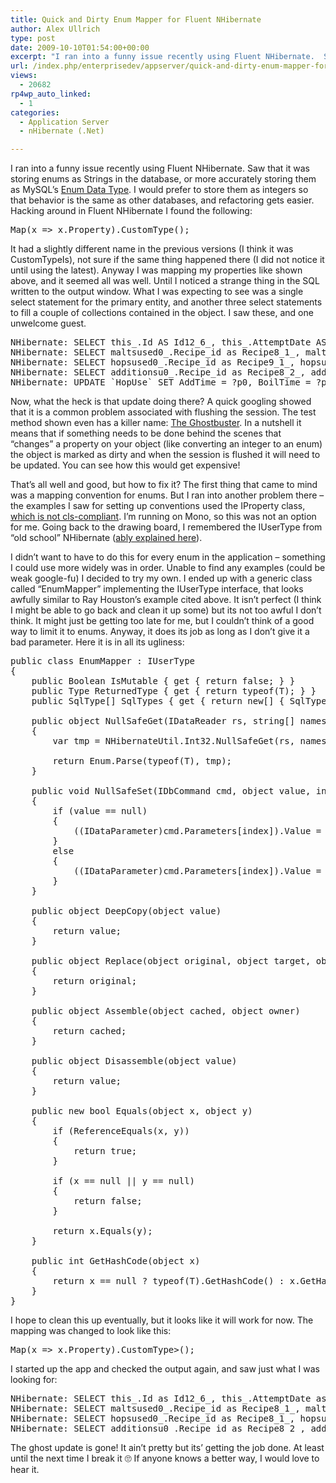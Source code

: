 ```yaml
---
title: Quick and Dirty Enum Mapper for Fluent NHibernate
author: Alex Ullrich
type: post
date: 2009-10-10T01:54:00+00:00
excerpt: "I ran into a funny issue recently using Fluent NHibernate.  Saw that it was storing enums as Strings in the database, or more accurately storing them as MySQL's Enum Data Type.  I would prefer to store them as integers so that behavior is the same as ot&hellip;"
url: /index.php/enterprisedev/appserver/quick-and-dirty-enum-mapper-for-fluent-n/
views:
  - 20682
rp4wp_auto_linked:
  - 1
categories:
  - Application Server
  - nHibernate (.Net)

---
```

I ran into a funny issue recently using Fluent NHibernate. Saw that it was storing enums as Strings in the database, or more accurately storing them as MySQL&#8217;s [Enum Data Type][1]. I would prefer to store them as integers so that behavior is the same as other databases, and refactoring gets easier. Hacking around in Fluent NHibernate I found the following:

<pre>Map(x => x.Property).CustomType<SomeType>();</pre>

It had a slightly different name in the previous versions (I think it was CustomTypeIs), not sure if the same thing happened there (I did not notice it until using the latest). Anyway I was mapping my properties like shown above, and it seemed all was well. Until I noticed a strange thing in the SQL written to the output window. What I was expecting to see was a single select statement for the primary entity, and another three select statements to fill a couple of collections contained in the object. I saw these, and one unwelcome guest.

<pre>NHibernate: SELECT this_.Id AS Id12_6_, this_.AttemptDate AS AttemptD2_12_6_, this_.BatchSize AS BatchSize12_6_, this_.ConditioningTimeDays AS Conditio4_12_6_, this_.TotalBoilTimeMinutes AS TotalBoi5_12_6_, this_.Family AS Family12_6_, this_.FermentationTemperature AS Fermenta7_12_6_, this_.FermentationTimeDays AS Fermenta8_12_6_, this_.FinalGravity AS FinalGra9_12_6_, this_.Name AS Name12_6_, this_.Note AS Note12_6_, this_.OriginalGravity AS Origina12_12_6_, this_.SecondaryFermentationTimeDays AS Seconda13_12_6_, this_.Style AS Style12_6_, this_.Type AS Type12_6_, this_.Brewer_id AS Brewer16_12_6_, this_.Filter_id AS Filter17_12_6_, this_.Lauter_id AS Lauter18_12_6_, this_.Mash_id AS Mash19_12_6_, this_.YeastUsed_id AS YeastUsed20_12_6_, person2_.Id AS Id9_0_, person2_.About AS About9_0_, person2_.Location AS Location9_0_, person2_.DateOfBirth AS DateOfBi4_9_0_, person2_.Email AS Email9_0_, person2_.UserName AS UserName9_0_, person2_.Type AS Type9_0_, filter3_.Id AS Id2_1_, filter3_.Type AS Type2_1_, filter3_.Note AS Note2_1_, lauter4_.Id AS Id6_2_, lauter4_.SpargeType AS SpargeType6_2_, lauter4_.Volume AS Volume6_2_, lauter4_.Note AS Note6_2_, mash5_.Id AS Id16_3_, mash5_.MashInTemp AS MashInTemp16_3_, mash5_.MashOutTemp AS MashOutT3_16_3_, mash5_.Note AS Note16_3_, mash5_.Volume AS Volume16_3_, yeastuse6_.Id AS Id15_4_, yeastuse6_.Note AS Note15_4_, yeastuse6_.StarterTime AS StarterT3_15_4_, yeastuse6_.StarterUsed AS StarterU4_15_4_, yeastuse6_.YeastUsed_id AS YeastUsed5_15_4_, yeast7_.Id AS Id14_5_, yeast7_.Brand AS Brand14_5_, yeast7_.Description AS Descript3_14_5_, yeast7_.Strain AS Strain14_5_, yeast7_.Style AS Style14_5_ FROM `Recipe` this_ LEFT OUTER JOIN `Person` person2_ ON this_.Brewer_id=person2_.Id LEFT OUTER JOIN `Filter` filter3_ ON this_.Filter_id=filter3_.Id LEFT OUTER JOIN `Lauter` lauter4_ ON this_.Lauter_id=lauter4_.Id LEFT OUTER JOIN `Mash` mash5_ ON this_.Mash_id=mash5_.Id LEFT OUTER JOIN `YeastUse` yeastuse6_ ON this_.YeastUsed_id=yeastuse6_.Id LEFT OUTER JOIN `Yeast` yeast7_ ON yeastuse6_.YeastUsed_id=yeast7_.Id
NHibernate: SELECT maltsused0_.Recipe_id as Recipe8_1_, maltsused0_.Id as Id1_, maltsused0_.Id as Id8_0_, maltsused0_.AddTime as AddTime8_0_, maltsused0_.BoilTime as BoilTime8_0_, maltsused0_.Note as Note8_0_, maltsused0_.Quantity as Quantity8_0_, maltsused0_.WhenUsed as WhenUsed8_0_, maltsused0_.MaltUsed_id as MaltUsed7_8_0_ FROM `MaltUse` maltsused0_ WHERE maltsused0_.Recipe_id=?p0;?p0 = 1
NHibernate: SELECT hopsused0_.Recipe_id as Recipe9_1_, hopsused0_.Id as Id1_, hopsused0_.Id as Id4_0_, hopsused0_.AddTime as AddTime4_0_, hopsused0_.BoilTime as BoilTime4_0_, hopsused0_.HopIngredientType as HopIngre4_4_0_, hopsused0_.Note as Note4_0_, hopsused0_.Quantity as Quantity4_0_, hopsused0_.WhenUsed as WhenUsed4_0_, hopsused0_.HopUsed_id as HopUsed8_4_0_ FROM `HopUse` hopsused0_ WHERE hopsused0_.Recipe_id=?p0;?p0 = 1
NHibernate: SELECT additionsu0_.Recipe_id as Recipe8_2_, additionsu0_.Id as Id2_, additionsu0_.Id as Id1_1_, additionsu0_.AddTime as AddTime1_1_, additionsu0_.BoilTime as BoilTime1_1_, additionsu0_.Note as Note1_1_, additionsu0_.Quantity as Quantity1_1_, additionsu0_.WhenUsed as WhenUsed1_1_, additionsu0_.AdditionUsed_id as Addition7_1_1_, addition1_.Id as Id0_0_, addition1_.Brand as Brand0_0_, addition1_.Description as Descript3_0_0_, addition1_.Name as Name0_0_ FROM `AdditionUse` additionsu0_ left outer join `Addition` addition1_ on additionsu0_.AdditionUsed_id=addition1_.Id WHERE additionsu0_.Recipe_id=?p0;?p0 = 1
NHibernate: UPDATE `HopUse` SET AddTime = ?p0, BoilTime = ?p1, HopIngredientType = ?p2, Note = ?p3, Quantity = ?p4, WhenUsed = ?p5, HopUsed_id = ?p6 WHERE Id = ?p7;?p0 = 15, ?p1 = 45, ?p2 = 0, ?p3 = 'note', ?p4 = 56.6990462, ?p5 = 3, ?p6 = NULL, ?p7 = 2</pre>

Now, what the heck is that update doing there? A quick googling showed that it is a common problem associated with flushing the session. The test method shown even has a killer name: [The Ghostbuster][2]. In a nutshell it means that if something needs to be done behind the scenes that &#8220;changes&#8221; a property on your object (like converting an integer to an enum) the object is marked as dirty and when the session is flushed it will need to be updated. You can see how this would get expensive!

That&#8217;s all well and good, but how to fix it? The first thing that came to mind was a mapping convention for enums. But I ran into another problem there &#8211; the examples I saw for setting up conventions used the IProperty class, [which is not cls-compliant][3]. I&#8217;m running on Mono, so this was not an option for me. Going back to the drawing board, I remembered the IUserType from &#8220;old school&#8221; NHibernate ([ably explained here][4]).

I didn&#8217;t want to have to do this for every enum in the application &#8211; something I could use more widely was in order. Unable to find any examples (could be weak google-fu) I decided to try my own. I ended up with a generic class called &#8220;EnumMapper&#8221; implementing the IUserType interface, that looks awfully similar to Ray Houston&#8217;s example cited above. It isn&#8217;t perfect (I think I might be able to go back and clean it up some) but its not too awful I don&#8217;t think. It might just be getting too late for me, but I couldn&#8217;t think of a good way to limit it to enums. Anyway, it does its job as long as I don&#8217;t give it a bad parameter. Here it is in all its ugliness:

<pre>public class EnumMapper<T> : IUserType
{
    public Boolean IsMutable { get { return false; } }
    public Type ReturnedType { get { return typeof(T); } }
    public SqlType[] SqlTypes { get { return new[] { SqlTypeFactory.Int16 }; } }

    public object NullSafeGet(IDataReader rs, string[] names, object owner)
    {
        var tmp = NHibernateUtil.Int32.NullSafeGet(rs, names[0]).ToString();

        return Enum.Parse(typeof(T), tmp);
    }

    public void NullSafeSet(IDbCommand cmd, object value, int index)
    {
        if (value == null)
        {
            ((IDataParameter)cmd.Parameters[index]).Value = DBNull.Value;
        }
        else
        {
            ((IDataParameter)cmd.Parameters[index]).Value = (Int32)value;
        }
    }

    public object DeepCopy(object value)
    {
        return value;
    }

    public object Replace(object original, object target, object owner)
    {
        return original;
    }

    public object Assemble(object cached, object owner)
    {
        return cached;
    }

    public object Disassemble(object value)
    {
        return value;
    }

    public new bool Equals(object x, object y)
    {
        if (ReferenceEquals(x, y))
        {
            return true;
        }

        if (x == null || y == null)
        {
            return false;
        }

        return x.Equals(y);
    }

    public int GetHashCode(object x)
    {
        return x == null ? typeof(T).GetHashCode() : x.GetHashCode();
    }
}</pre>

I hope to clean this up eventually, but it looks like it will work for now. The mapping was changed to look like this:

<pre>Map(x => x.Property).CustomType<EnumMapper<SomeType>>();</pre>

I started up the app and checked the output again, and saw just what I was looking for:

<pre>NHibernate: SELECT this_.Id as Id12_6_, this_.AttemptDate as AttemptD2_12_6_, this_.BatchSize as BatchSize12_6_, this_.ConditioningTimeDays as Conditio4_12_6_, this_.TotalBoilTimeMinutes as TotalBoi5_12_6_, this_.Family as Family12_6_, this_.FermentationTemperature as Fermenta7_12_6_, this_.FermentationTimeDays as Fermenta8_12_6_, this_.FinalGravity as FinalGra9_12_6_, this_.Name as Name12_6_, this_.Note as Note12_6_, this_.OriginalGravity as Origina12_12_6_, this_.SecondaryFermentationTimeDays as Seconda13_12_6_, this_.Style as Style12_6_, this_.Type as Type12_6_, this_.Brewer_id as Brewer16_12_6_, this_.Filter_id as Filter17_12_6_, this_.Lauter_id as Lauter18_12_6_, this_.Mash_id as Mash19_12_6_, this_.YeastUsed_id as YeastUsed20_12_6_, person2_.Id as Id9_0_, person2_.About as About9_0_, person2_.Location as Location9_0_, person2_.DateOfBirth as DateOfBi4_9_0_, person2_.Email as Email9_0_, person2_.UserName as UserName9_0_, person2_.Type as Type9_0_, filter3_.Id as Id2_1_, filter3_.Type as Type2_1_, filter3_.Note as Note2_1_, lauter4_.Id as Id6_2_, lauter4_.SpargeType as SpargeType6_2_, lauter4_.Volume as Volume6_2_, lauter4_.Note as Note6_2_, mash5_.Id as Id16_3_, mash5_.MashInTemp as MashInTemp16_3_, mash5_.MashOutTemp as MashOutT3_16_3_, mash5_.Note as Note16_3_, mash5_.Volume as Volume16_3_, yeastuse6_.Id as Id15_4_, yeastuse6_.Note as Note15_4_, yeastuse6_.StarterTime as StarterT3_15_4_, yeastuse6_.StarterUsed as StarterU4_15_4_, yeastuse6_.YeastUsed_id as YeastUsed5_15_4_, yeast7_.Id as Id14_5_, yeast7_.Brand as Brand14_5_, yeast7_.Description as Descript3_14_5_, yeast7_.Strain as Strain14_5_, yeast7_.Style as Style14_5_ FROM `Recipe` this_ left outer join `Person` person2_ on this_.Brewer_id=person2_.Id left outer join `Filter` filter3_ on this_.Filter_id=filter3_.Id left outer join `Lauter` lauter4_ on this_.Lauter_id=lauter4_.Id left outer join `Mash` mash5_ on this_.Mash_id=mash5_.Id left outer join `YeastUse` yeastuse6_ on this_.YeastUsed_id=yeastuse6_.Id left outer join `Yeast` yeast7_ on yeastuse6_.YeastUsed_id=yeast7_.Id
NHibernate: SELECT maltsused0_.Recipe_id as Recipe8_1_, maltsused0_.Id as Id1_, maltsused0_.Id as Id8_0_, maltsused0_.AddTime as AddTime8_0_, maltsused0_.BoilTime as BoilTime8_0_, maltsused0_.Note as Note8_0_, maltsused0_.Quantity as Quantity8_0_, maltsused0_.WhenUsed as WhenUsed8_0_, maltsused0_.MaltUsed_id as MaltUsed7_8_0_ FROM `MaltUse` maltsused0_ WHERE maltsused0_.Recipe_id=?p0;?p0 = 1
NHibernate: SELECT hopsused0_.Recipe_id as Recipe8_1_, hopsused0_.Id as Id1_, hopsused0_.Id as Id4_0_, hopsused0_.AddTime as AddTime4_0_, hopsused0_.BoilTime as BoilTime4_0_, hopsused0_.Note as Note4_0_, hopsused0_.Quantity as Quantity4_0_, hopsused0_.WhenUsed as WhenUsed4_0_, hopsused0_.HopUsed_id as HopUsed7_4_0_ FROM `HopUse` hopsused0_ WHERE hopsused0_.Recipe_id=?p0;?p0 = 1
NHibernate: SELECT additionsu0_.Recipe_id as Recipe8_2_, additionsu0_.Id as Id2_, additionsu0_.Id as Id1_1_, additionsu0_.AddTime as AddTime1_1_, additionsu0_.BoilTime as BoilTime1_1_, additionsu0_.Note as Note1_1_, additionsu0_.Quantity as Quantity1_1_, additionsu0_.WhenUsed as WhenUsed1_1_, additionsu0_.AdditionUsed_id as Addition7_1_1_, addition1_.Id as Id0_0_, addition1_.Brand as Brand0_0_, addition1_.Description as Descript3_0_0_, addition1_.Name as Name0_0_ FROM `AdditionUse` additionsu0_ left outer join `Addition` addition1_ on additionsu0_.AdditionUsed_id=addition1_.Id WHERE additionsu0_.Recipe_id=?p0;?p0 = 1</pre>

The ghost update is gone! It ain&#8217;t pretty but its&#8217; getting the job done. At least until the next time I break it 🙄 If anyone knows a better way, I would love to hear it.

 [1]: http://dev.mysql.com/doc/refman/5.0/en/enum.html
 [2]: http://nhforge.org/blogs/nhibernate/archive/2008/10/20/how-test-your-mappings-the-ghostbuster.aspx
 [3]: http://stackoverflow.com/questions/729456/argument-type-fluentnhibernate-mapping-iproperty-is-not-cls-compliant
 [4]: http://www.lostechies.com/blogs/rhouston/archive/2008/03/23/mapping-strings-to-booleans-using-nhibernate-s-iusertype.aspx